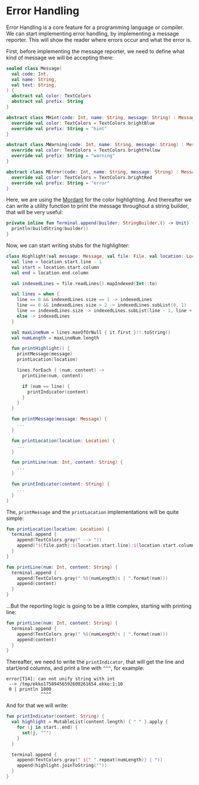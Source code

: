 # Error Handling

Error Handling is a core feature for a programming language or compiler. We can start implementing error handling, by
implementing a message reporter. This will show the reader where errors occur and what the error is.

First, before implementing the message reporter, we need to define what kind of message we will be accepting there:

```kotlin
sealed class Message(
  val code: Int,
  val name: String,
  val text: String,
) {
  abstract val color: TextColors
  abstract val prefix: String
}

abstract class MHint(code: Int, name: String, message: String) : Message(code, name, message) {
  override val color: TextColors = TextColors.brightBlue
  override val prefix: String = "hint"
}

abstract class MWarning(code: Int, name: String, message: String) : Message(code, name, message) {
  override val color: TextColors = TextColors.brightYellow
  override val prefix: String = "warning"
}

abstract class MError(code: Int, name: String, message: String) : Message(code, name, message) {
  override val color: TextColors = TextColors.brightRed
  override val prefix: String = "error"
}
```

Here, we are using the [Mordant](https://github.com/ajalt/mordant) for the color highlighting. And thereafter we can
write a utility function to print the message throughout a string builder, that will be very useful:

```kotlin
private inline fun Terminal.append(builder: StringBuilder.() -> Unit) {
  println(buildString(builder))
}
```

Now, we can start writing stubs for the highlighter:

```kotlin
class Highlight(val message: Message, val file: File, val location: Location) {
  val line = location.start.line - 1
  val start = location.start.column
  val end = location.end.column

  val indexedLines = file.readLines().mapIndexed(Int::to)

  val lines = when {
    line == 0 && indexedLines.size == 1 -> indexedLines
    line == 0 && indexedLines.size > 2 -> indexedLines.subList(0, 1)
    line == indexedLines.size -> indexedLines.subList(line - 1, line + 1)
    else -> indexedLines
  }

  val maxLineNum = lines.maxOfOrNull { it.first }!!.toString()
  val numLength = maxLineNum.length

  fun printHighlight() {
    printMessage(message)
    printLocation(location)

    lines.forEach { (num, content) ->
      printLine(num, content)

      if (num == line) {
        printIndicator(content)
      }
    }
  }

  fun printMessage(message: Message) {
    ...
  }

  fun printLocation(location: Location) {
    ...
  }

  fun printLine(num: Int, content: String) {
    ...
  }

  fun printIndicator(content: String) {
    ...
  }
}
```

The, `printMessage` and the `printLocation` implementations will be quite simple:

```kotlin
fun printLocation(location: Location) {
  terminal.append {
    append(TextColors.gray(" --> "))
    append("${file.path}:${location.start.line}:${location.start.column}")
  }
}

fun printLine(num: Int, content: String) {
  terminal.append {
    append(TextColors.gray(" %${numLength}s | ".format(num)))
    append(content)
  }
}
```

...But the reporting logic is going to be a little complex, starting with printing line:

```kotlin
fun printLine(num: Int, content: String) {
  terminal.append {
    append(TextColors.gray(" %${numLength}s | ".format(num)))
    append(content)
  }
}
```

Thereafter, we need to write the `printIndicator`, that will get the line and start/end columns, and print a line
with `^^^`, for example:

```
error[T14]: can not unify string with int 
 --> /tmp/ekko17589456592600261654.ekko:1:10
 0 | println 1000
             ^^^^
```

And for that we will write:

```kotlin
fun printIndicator(content: String) {
  val highlight = MutableList(content.length) { " " }.apply {
    for (j in start..end) {
      set(j, "^")
    }
  }

  terminal.append {
    append(TextColors.gray(" ${" ".repeat(numLength)} | "))
    append(highlight.joinToString(""))
  }
}
```
